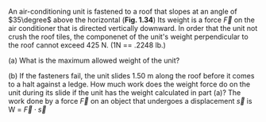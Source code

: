 An air-conditioning unit is fastened to a roof that slopes at an angle of $35\degree$ above the horizontal (__Fig. 1.34__) Its weight is a force $\vec{F}$ on the air conditioner that is directed vertically downward. In order that the unit not crush the roof tiles, the componenet of the unit's weight perpendicular to the roof cannot exceed 425 N. (1N == .2248 lb.)

(a) What is the maximum allowed weight of the unit?

(b) If the fasteners fail, the unit slides 1.50 m along the roof before it comes to a halt against a ledge. How much work does the weight force do on the unit during its slide if the unit has the weight calculated in part (a)? 
The work done by a force $\vec{F}$ on an object that undergoes a displacement $\vec{s}$ is W = $\vec{F}\cdot \vec{s}$